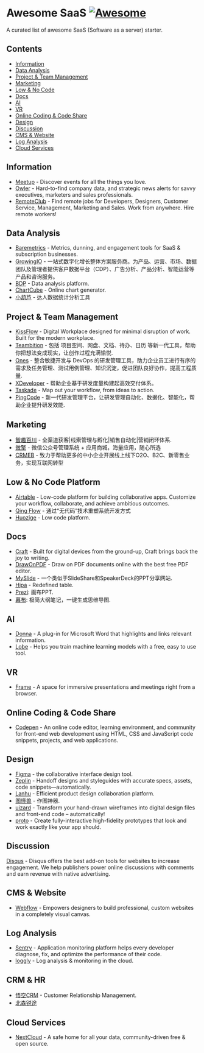 # Awesome SaaS [![Awesome](https://awesome.re/badge.svg)](https://github.com/sindresorhus/awesome)

A curated list of awesome SaaS (Software as a server) starter.

## Contents

- [Information](#information)
- [Data Analysis](#data-analysis)
- [Project & Team Management](#project--team-management)
- [Marketing](#marketing)
- [Low & No Code](#low--no-code-platform)
- [Docs](#docs)
- [AI](#ai)
- [VR](#vr)
- [Online Coding & Code Share](#online-coding--code-share)
- [Design](#design)
- [Discussion](#discussion)
- [CMS & Website](#cms--website)
- [Log Analysis](#log-analysis)
- [Cloud Services](#cloud-services)

## Information

- [Meetup](https://www.meetup.com/) - Discover events for all the things you love.
- [Owler](https://corp.owler.com/) - Hard-to-find company data, and strategic news alerts for savvy executives, marketers and sales professionals.
- [RemoteClub](https://remoteclub.io/?ref=producthunt) - Find remote jobs for Developers, Designers, Customer Service, Management, Marketing and Sales. Work from anywhere. Hire remote workers!

## Data Analysis

- [Baremetrics](https://baremetrics.com/) - Metrics, dunning, and engagement tools for SaaS & subscription businesses.
- [GrowingIO](https://www.growingio.com/) - 一站式数字化增长整体方案服务商。为产品、运营、市场、数据团队及管理者提供客户数据平台（CDP）、广告分析、产品分析、智能运营等产品和咨询服务。
- [BDP](https://me.bdp.cn/home.html) - Data analysis platform.
- [ChartCube](https://chartcube.alipay.com/) - Online chart generator.
- [小葫芦](https://www.xiaohulu.com/gonghui/) - 达人数据统计分析工具

## Project & Team Management

- [KissFlow](https://kissflow.com/) - Digital Workplace designed for minimal disruption of work. Built for the modern workplace.
- [Teambition](https://www.teambition.com/) - 包括 项目空间、网盘、文档、待办、日历 等新一代工具，帮助你把想法变成现实，让创作过程充满愉悦.
- [Ones](https://ones.ai/) - 整合敏捷开发与 DevOps 的研发管理工具，助力企业员工进行有序的需求及任务管理、测试用例管理、知识沉淀，促进团队良好协作，提高工程质量.
- [XDeveloper](https://x-developer.cn/) - 帮助企业基于研发度量构建起高效交付体系。
- [Taskade](https://www.taskade.com/spaces/rshcAWanYLxmWNq4) - Map out your workflow, from ideas to action.
- [PingCode](https://pingcode.com/) - 新一代研发管理平台，让研发管理自动化、数据化、智能化，帮助企业提升研发效能.

## Marketing

- [智趣百川](https://www.scrmtech.com/marketing.html) - 全渠道获客|线索管理与孵化|销售自动化|营销闭环体系.
- [微擎](https://www.w7.cc/) - 微信公众号管理系统 + 应用商城，海量应用，随心所选
- [CRMEB](http://www.crmeb.com/) - 致力于帮助更多的中小企业开展线上线下O2O、B2C、新零售业务，实现互联网转型      

## Low & No Code Platform

- [Airtable](https://airtable.com/) - Low-code platform for building collaborative apps. Customize your workflow, collaborate, and achieve ambitious outcomes.
- [Qing Flow](https://qingflow.com/) - 通过“无代码”技术重塑系统开发方式
- [Huozige](https://www.grapecity.com.cn/solutions/huozige) - Low code platform.

## Docs

- [Craft](https://www.craft.do/) - Built for digital devices from the ground-up, Craft brings back the joy to writing.
- [DrawOnPDF](https://www.goodannotations.com/tools/draw-on-pdf) - Draw on PDF documents online with the best free PDF editor.
- [MySlide](https://myslide.cn/) - 一个类似于SlideShare和SpeakerDeck的PPT分享网站.
- [Hipa](https://hipacloud.com/) - Redefined table.
- [Prezi](https://prezi.com): 画布PPT.
- [幕布](https://mubu.com/): 极简大纲笔记，一键生成思维导图.

## AI

- [Donna](https://www.donna.legal/) - A plug-in for Microsoft Word that highlights and links relevant information.
- [Lobe](https://lobe.ai/) - Helps you train machine learning models with a free, easy to use tool.

## VR

- [Frame](https://framevr.io/) - A space for immersive presentations and meetings right from a browser.

## Online Coding & Code Share

- [Codepen](https://codepen.io/) -  An online code editor, learning environment, and community for front-end web development using HTML, CSS and JavaScript code snippets, projects, and web applications.

## Design

- [Figma](https://www.figma.com/) - the collaborative interface design tool.
- [Zeplin](https://zeplin.io/) - Handoff designs and styleguides with accurate specs, assets, code snippets—automatically.
- [Lanhu](https://lanhuapp.com/web/#/item) - Efficient product design collaboration platform.
- [图怪兽](https://818ps.com) - 作图神器.
- [uizard](https://uizard.io/) - Transform your hand-drawn wireframes into digital design files and front-end code – automatically!
- [proto](https://proto.io/) - Create fully-interactive high-fidelity prototypes that look and work exactly like your app should.

## Discussion

[Disqus](https://disqus.com/) - Disqus offers the best add-on tools for websites to increase engagement. We help publishers power online discussions with comments and earn revenue with native advertising.

## CMS & Website

- [Webflow](https://webflow.com/) - Empowers designers to build professional, custom websites in a completely visual canvas.
                                    
## Log Analysis

- [Sentry](https://sentry.io/welcome/) - Application monitoring platform helps every developer diagnose, fix, and optimize the performance of their code.
- [loggly](https://www.loggly.com/) - Log analysis & monitoring in the cloud.

## CRM & HR

- [悟空CRM](https://www.bt.cn/) - Customer Relationship Management. 
- [北森锐途](https://www.beisen.com/product/evaluation/glzh/?utm_source=GL_bd_cpxf_glrycp&utm_medium=bdsem&utm_term=%E6%B5%8B%E8%AF%84%E4%BA%91-%E7%BB%86%E5%88%86%E8%AF%8D&utm_content=%E7%AE%A1%E7%90%86%E4%BA%BA%E5%91%98%E7%BB%BC%E5%90%88%E6%B5%8B%E8%AF%84&utm_campaign=%E9%94%90%E9%80%94&e_matchtype=1&e_creative=14648159205&e_adposition=cl1&e_pagenum=1&e_keywordid=102315230595&e_keywordid2=102315230595)

## Cloud Services

- [NextCloud](https://nextcloud.com) - A safe home for all your data, community-driven free & open source.
